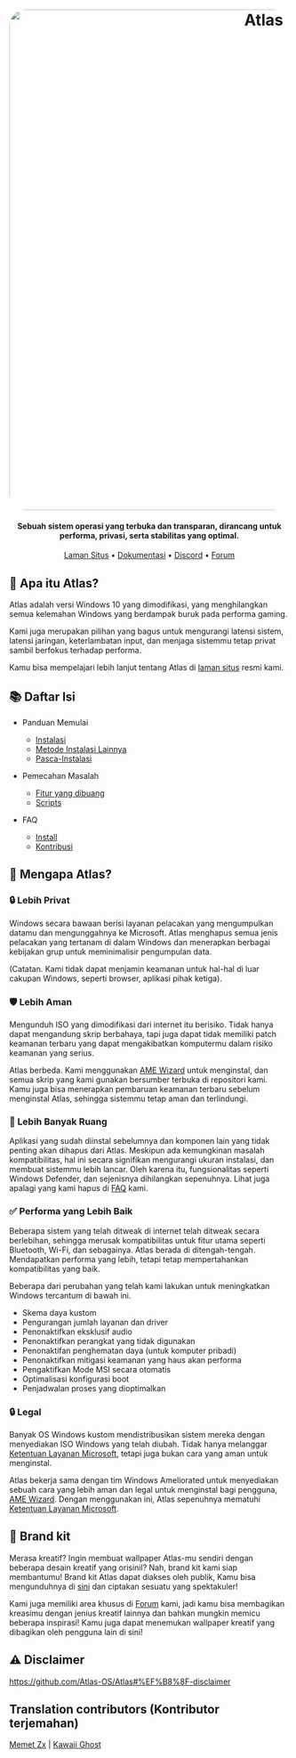 <h1 align="center">
  <a href="http://atlasos.net"><img src="https://cdn.jsdelivr.net/gh/Atlas-OS/Atlas@main/img/banner.png" alt="Atlas" width="900" style="border-radius: 30px"></a>
</h1>

<h4 align="center">Sebuah sistem operasi yang terbuka dan transparan, dirancang untuk performa, privasi, serta stabilitas yang optimal.</h4>

<p align="center">
  <a href="https://atlasos.net">Laman Situs</a>
  •
  <a href="https://docs.atlasos.net">Dokumentasi</a>
  •
  <a href="https://discord.atlasos.net" target="_blank">Discord</a>
  •
  <a href="https://forum.atlasos.net">Forum</a>
</p>

## 🤔 **Apa itu Atlas?**

Atlas adalah versi Windows 10 yang dimodifikasi, yang menghilangkan semua kelemahan Windows yang berdampak buruk pada performa gaming.

Kami juga merupakan pilihan yang bagus untuk mengurangi latensi sistem, latensi jaringan, keterlambatan input, dan menjaga sistemmu tetap privat sambil berfokus terhadap performa.

Kamu bisa mempelajari lebih lanjut tentang Atlas di [laman situs](https://atlasos.net) resmi kami.

## 📚 **Daftar Isi**

- Panduan Memulai
  - [Instalasi](https://docs.atlasos.net/getting-started/installation)
  - [Metode Instalasi Lainnya](https://docs.atlasos.net/getting-started/other-installation-methods/no-usb)
  - [Pasca-Instalasi](https://docs.atlasos.net/getting-started/post-installation/drivers)

- Pemecahan Masalah
  - [Fitur yang dibuang](https://docs.atlasos.net/troubleshooting/removed-features)
  - [Scripts](https://docs.atlasos.net/troubleshooting/scripts)

- FAQ
  - [Install](https://docs.atlasos.net/FAQ/Installation)
  - [Kontribusi](https://docs.atlasos.net/FAQ/Contribute)

## 👀 **Mengapa Atlas?**

### 🔒 Lebih Privat
Windows secara bawaan berisi layanan pelacakan yang mengumpulkan datamu dan mengunggahnya ke Microsoft.
Atlas menghapus semua jenis pelacakan yang tertanam di dalam Windows dan menerapkan berbagai kebijakan grup untuk meminimalisir pengumpulan data.

(Catatan. Kami tidak dapat menjamin keamanan untuk hal-hal di luar cakupan Windows, seperti browser, aplikasi pihak ketiga).

### 🛡️ Lebih Aman
Mengunduh ISO yang dimodifikasi dari internet itu berisiko. Tidak hanya dapat mengandung skrip berbahaya, tapi juga dapat tidak memiliki patch keamanan terbaru yang dapat mengakibatkan komputermu dalam risiko keamanan yang serius.

Atlas berbeda. Kami menggunakan [AME Wizard](https://ameliorated.io) untuk menginstal, dan semua skrip yang kami gunakan bersumber terbuka di repositori kami. Kamu juga bisa menerapkan pembaruan keamanan terbaru sebelum menginstal Atlas, sehingga sistemmu tetap aman dan terlindungi.

### 🚀 Lebih Banyak Ruang
Aplikasi yang sudah diinstal sebelumnya dan komponen lain yang tidak penting akan dihapus dari Atlas. Meskipun ada kemungkinan masalah kompatibilitas, hal ini secara signifikan mengurangi ukuran instalasi, dan membuat sistemmu lebih lancar. Oleh karena itu, fungsionalitas seperti Windows Defender, dan sejenisnya dihilangkan sepenuhnya. Lihat juga apalagi yang kami hapus di [FAQ](https://docs.atlasos.net/troubleshooting/removed-features) kami.

### ✅ Performa yang Lebih Baik
Beberapa sistem yang telah ditweak di internet telah ditweak secara berlebihan, sehingga merusak kompatibilitas untuk fitur utama seperti Bluetooth, Wi-Fi, dan sebagainya. Atlas berada di ditengah-tengah. Mendapatkan performa yang lebih, tetapi tetap mempertahankan kompatibilitas yang baik.

Beberapa dari perubahan yang telah kami lakukan untuk meningkatkan Windows tercantum di bawah ini.

- Skema daya kustom
- Pengurangan jumlah layanan dan driver
- Penonaktifkan eksklusif audio
- Penonaktifkan perangkat yang tidak digunakan
- Penonaktifan penghematan daya (untuk komputer pribadi)
- Penonaktifkan mitigasi keamanan yang haus akan performa
- Pengaktifkan Mode MSI secara otomatis
- Optimalisasi konfigurasi boot
- Penjadwalan proses yang dioptimalkan

### 🔒 Legal
Banyak OS Windows kustom mendistribusikan sistem mereka dengan menyediakan ISO Windows yang telah diubah. Tidak hanya melanggar [Ketentuan Layanan Microsoft](https://www.microsoft.com/en-us/Useterms/Retail/Windows/10/UseTerms_Retail_Windows_10_English.htm), tetapi juga bukan cara yang aman untuk menginstal.

Atlas bekerja sama dengan tim Windows Ameliorated untuk menyediakan sebuah cara yang lebih aman dan legal untuk menginstal bagi pengguna, [AME Wizard](https://ameliorated.io). Dengan menggunakan ini, Atlas sepenuhnya mematuhi [Ketentuan Layanan Microsoft](https://www.microsoft.com/en-us/Useterms/Retail/Windows/10/UseTerms_Retail_Windows_10_English.htm).

## 🎨 Brand kit
Merasa kreatif? Ingin membuat wallpaper Atlas-mu sendiri dengan beberapa desain kreatif yang orisinil? Nah, brand kit kami siap membantumu!
Brand kit Atlas dapat diakses oleh publik, Kamu bisa mengunduhnya di [sini](https://cdn.jsdelivr.net/gh/Atlas-OS/Atlas@main/img/brand-kit.zip) dan ciptakan sesuatu yang spektakuler!

Kami juga memiliki area khusus di [Forum](https://forum.atlasos.net/t/art-showcase) kami, jadi kamu bisa membagikan kreasimu dengan jenius kreatif lainnya dan bahkan mungkin memicu beberapa inspirasi! Kamu juga dapat menemukan wallpaper kreatif yang dibagikan oleh pengguna lain di sini!

## ⚠️ Disclaimer
https://github.com/Atlas-OS/Atlas#%EF%B8%8F-disclaimer

## Translation contributors (Kontributor terjemahan)
[Memet Zx](https://github.com/zxce3) |
[Kawaii Ghost](https://github.com/kawaii-ghost)
